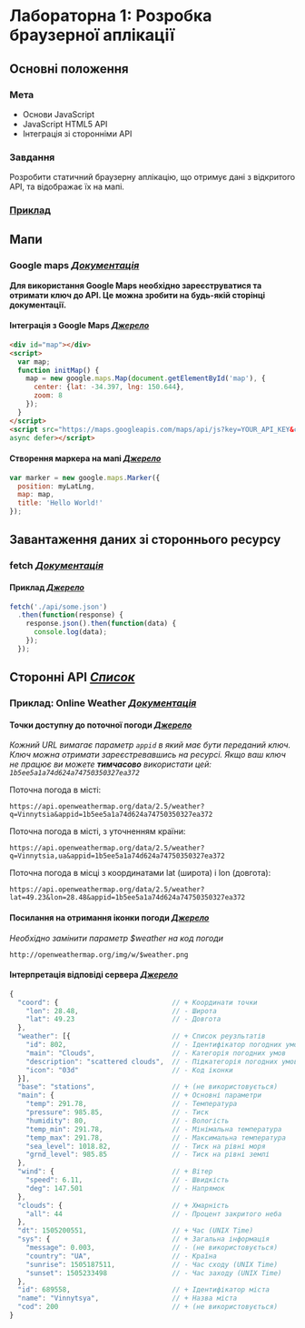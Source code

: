 # Лабораторна 1: Розробка браузерної аплікації

## Основні положення

### Мета
- Основи JavaScript
- JavaScript HTML5 API
- Інтеграція зі сторонніми API

### Завдання
Розробити статичний браузерну аплікацію, що отримує дані з відкритого API, та відображає їх на мапі.

### [Приклад](https://kpp-lab-1.herokuapp.com/)

## Мапи

### Google maps *[Документація](https://developers.google.com/maps/documentation/javascript/?hl=ru)*
**Для використання Google Maps необхідно зареєструватися та отримати ключ до API. Це можна зробити на будь-якій сторінці документації.**

#### Інтеграція з Google Maps *[Джерело](https://developers.google.com/maps/documentation/javascript/examples/map-simple?hl=ru)*
```html
<div id="map"></div>
<script>
  var map;
  function initMap() {
    map = new google.maps.Map(document.getElementById('map'), {
      center: {lat: -34.397, lng: 150.644},
      zoom: 8
    });
  }
</script>
<script src="https://maps.googleapis.com/maps/api/js?key=YOUR_API_KEY&callback=initMap"
async defer></script>
```

#### Створення маркера на мапі *[Джерело](https://developers.google.com/maps/documentation/javascript/examples/marker-simple?hl=ru)*
```javascript
var marker = new google.maps.Marker({
  position: myLatLng,
  map: map,
  title: 'Hello World!'
});
```

## Завантаження даних зі стороннього ресурсу

### fetch *[Документація](https://developer.mozilla.org/ru/docs/Web/API/Fetch_API/Using_Fetch)*

#### Приклад *[Джерело](https://habrahabr.ru/post/252941/)*
```javascript
fetch('./api/some.json')
  .then(function(response) {
    response.json().then(function(data) {
      console.log(data);
    });
  });
```

## Сторонні API *[Список](https://github.com/toddmotto/public-apis)*

### Приклад: Online Weather *[Документація](http://openweathermap.org)*

#### Точки доступну до поточної погоди *[Джерело](http://openweathermap.org/current)*

*Кожний URL вимагає параметр `appid` в який має бути переданий ключ. Ключ можна отримати зареєстревавшись на ресурсі. Якщо ваш ключ не працює ви можете **тимчасово** використати цей: `1b5ee5a1a74d624a74750350327ea372`*

Поточна погода в місті:

`https://api.openweathermap.org/data/2.5/weather?q=Vinnytsia&appid=1b5ee5a1a74d624a74750350327ea372`

Поточна погода в місті, з уточненням країни:

`https://api.openweathermap.org/data/2.5/weather?q=Vinnytsia,ua&appid=1b5ee5a1a74d624a74750350327ea372`

Поточна погода в місці з координатами lat (широта) і lon (довгота):

`https://api.openweathermap.org/data/2.5/weather?lat=49.23&lon=28.48&appid=1b5ee5a1a74d624a74750350327ea372`

#### Посилання на отримання іконки погоди *[Джерело](https://openweathermap.org/weather-conditions)*

*Необхідно замінити параметр $weather на код погоди*

`http://openweathermap.org/img/w/$weather.png`

#### Інтерпретація відповіді сервера *[Джерело](https://openweathermap.org/current#current_JSON)*
```javascript
{
  "coord": {                            // + Координати точки
    "lon": 28.48,                       // - Широта
    "lat": 49.23                        // - Довгота
  },
  "weather": [{                         // + Список реузльтатів
    "id": 802,                          // - Ідентифікатор погодних умов
    "main": "Clouds",                   // - Категорія погодних умов
    "description": "scattered clouds",  // - Підкатегорія погодних умов
    "icon": "03d"                       // - Код іконки
  }],
  "base": "stations",                   // + (не використовується)
  "main": {                             // + Основні параметри
    "temp": 291.78,                     // - Температура
    "pressure": 985.85,                 // - Тиск
    "humidity": 80,                     // - Вологість
    "temp_min": 291.78,                 // - Мінімальна температура
    "temp_max": 291.78,                 // - Максимальна температура
    "sea_level": 1018.82,               // - Тиск на рівні моря
    "grnd_level": 985.85                // - Тиск на рівні землі
  },
  "wind": {                             // + Вітер
    "speed": 6.11,                      // - Швидкість
    "deg": 147.501                      // - Напрямок
  },
  "clouds": {                           // + Хмарність
    "all": 44                           // - Процент закритого неба
  },
  "dt": 1505200551,                     // + Час (UNIX Time)
  "sys": {                              // + Загальна інформація
    "message": 0.003,                   // - (не використовується)
    "country": "UA",                    // - Країна
    "sunrise": 1505187511,              // - Час сходу (UNIX Time)
    "sunset": 1505233498                // - Час заходу (UNIX Time)
  },
  "id": 689558,                         // + Ідентифікатор міста
  "name": "Vinnytsya",                  // + Назва міста
  "cod": 200                            // + (не використовується)
}
```
